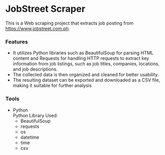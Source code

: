 # JobStreet Scraper
This is a Web scraping project that extracts job posting from https://www.jobstreet.com.ph.

### Features
-  It utilizes Python libraries such as BeautifulSoup for parsing HTML content and Requests for handling HTTP requests to extract key information from job listings, such as job titles, companies, locations, and job descriptions.
-  The collected data is then organized and cleaned for better usability.
-  The resulting dataset can be exported and downloaded as a CSV file, making it suitable for further analysis

### Tools
- Python  
  Python Library Used:
  - BeautifulSoup
  - requests
  - os
  - datetime
  - time
  - csv
  
